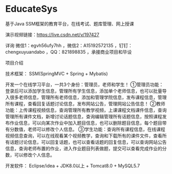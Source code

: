 # EducateSys
基于Java SSM框架的教育平台，在线考试、题库管理、网上授课

演示视频链接：https://live.csdn.net/v/197427


详询 微信1：egvh56ufy7hh ，微信2：A15192572135 ，钉钉：chengxuyuandabo ，QQ：821898835 ，承接商业项目和毕设

项目介绍

技术框架： SSM(SpringMVC + Spring + Mybatis)

开发一个在线学习平台，一共3个身份：管理员，老师和学生！
①管理员功能：登录后可以添加学生信息，管理所有学生信息，添加单个老师信息，也可以批量导入很多老师信息，管理所有老师信息，添加和管理学院信息，发布课程信息，管理所有课程，查看回复话题讨论信息，发布网站公告，管理网站公告信息！
②教师功能：上传课程视频信息，查询管理所有教学视频，上课课程文档课件信息，查询管理所有课件文档，新增讨论话题信息，查询编辑管理所有话题信息，按照课程发布作业信息，可以向某次作业中加入题目信息，也可以删除题目信息，每个题目带有分数值，老师可以修改个人信息。
③学生功能：查询所有课程信息，在线课程视频信息查询，可以在线观看某个视频教学，查询和下载所有的课件文件，查看所有话题讨论信息，可以回复话题，也可以查看话题的回复信息，可以查询网站公告信息，查询老师布置的作业，进入作业题目列表做题，提交可以查看完成作业的分数，可以修改个人信息。

开发软件： Eclipse/idea + JDK8.0以上 + Tomcat8.0 + MySQL5.7
